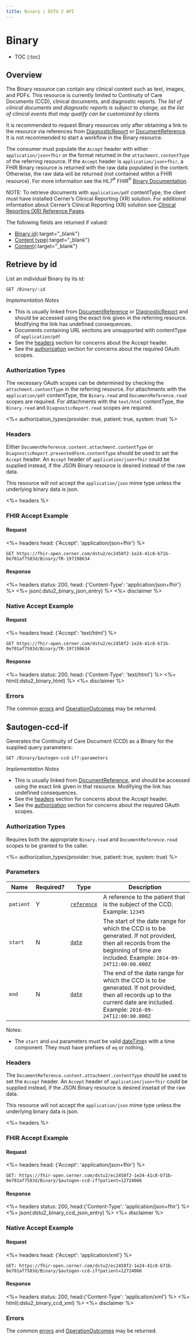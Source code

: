 ```yaml
---
title: Binary | DSTU 2 API
---
```


# Binary

* TOC
{:toc}

## Overview

The Binary resource can contain any clinical content such as text, images, and PDFs.  This resource is currently limited to Continuity of Care Documents (CCD), clinical documents, and diagnostic reports.
_The list of clinical documents and diagnostic reports is subject to change, as the list of clinical events that may qualify can be customized by clients_

It is recommended to request Binary resources only after obtaining a link to the resource via references from [DiagnosticReport](http://fhir.cerner.com/millennium/dstu2/diagnostic/diagnostic-report/) or [DocumentReference](http://fhir.cerner.com/millennium/dstu2/infrastructure/document-reference/). It is not recommended to start a workflow in the Binary resource.

The consumer must populate the `Accept` header with either `application/json+fhir` or the format returned in the `attachment.contentType` of the referring resource.  If the `Accept` header is `application/json+fhir`, a FHIR Binary resource is returned with the raw data populated in the content. Otherwise, the raw data will be returned (not contained within a FHIR resource). For more information see the HL7<sup>®</sup> FHIR<sup>®</sup> [Binary Documentation](http://hl7.org/fhir/dstu2/binary.html#rest).

NOTE: To retrieve documents with `application/pdf` contentType, the client must have installed Cerner’s Clinical Reporting (XR) solution. For additional information about Cerner’s Clinical Reporting (XR) solution see [Clinical Reporting (XR) Reference Pages](https://wiki.ucern.com/display/reference/Clinical+Reporting+XR+Reference+Pages).

The following fields are returned if valued:

* [Binary id](http://hl7.org/fhir/DSTU2/resource-definitions.html#Resource.id){:target="_blank"}
* [Content type](http://hl7.org/fhir/DSTU2/binary-definitions.html#Binary.contentType){:target="_blank"}
* [Content](http://hl7.org/fhir/DSTU2/binary-definitions.html#Binary.content){:target="_blank"}

## Retrieve by id

List an individual Binary by its id:

    GET /Binary/:id

_Implementation Notes_

* This is usually linked from [DocumentReference](http://fhir.cerner.com/millennium/dstu2/infrastructure/document-reference/) or [DiagnosticReport](http://fhir.cerner.com/millennium/dstu2/diagnostic/diagnostic-report/) and should be accessed using the exact link given in the referring resource. Modifying the link has undefined consequences.
* Documents containing URL sections are unsupported with contentType of `application/pdf`
* See the [headers](#headers) section for concerns about the Accept header.
* See the [authorization](#authorization-types) section for concerns about the required OAuth scopes.

### Authorization Types

The necessary OAuth scopes can be determined by checking the `attachment.contentType` in the referring resource. For attachments with the `application/pdf` contentType, the `Binary.read` and `DocumentReference.read` scopes are required. For attachments with the `text/html` contentType, the `Binary.read` and `DiagnosticReport.read` scopes are required.

<%= authorization_types(provider: true,  patient: true, system: true) %>

### Headers

Either `DocumentReference.content.attachment.contentType` or `DiagnosticReport.presentedForm.contentType` should be used to set the `Accept` header. An `Accept` header of `application/json+fhir` could be supplied instead, if the JSON Binary resource is desired instead of the raw data.

This resource will not accept the `application/json` mime type unless the underlying binary data is json.

<%= headers %>

### FHIR Accept Example

#### Request

<%= headers head: {'Accept': 'application/json+fhir'} %>

    GET https://fhir-open.cerner.com/dstu2/ec2458f2-1e24-41c8-b71b-0e701af7583d/Binary/TR-197198634

#### Response

<%= headers status: 200, head: {'Content-Type': 'application/json+fhir'} %>
<%= json(:dstu2_binary_json_entry) %>
<%= disclaimer %>

### Native Accept Example

#### Request

<%= headers head: {'Accept': 'text/html'} %>

    GET https://fhir-open.cerner.com/dstu2/ec2458f2-1e24-41c8-b71b-0e701af7583d/Binary/TR-197198634

#### Response

<%= headers status: 200, head: {'Content-Type': 'text/html'} %>
<%= html(:dstu2_binary_html) %>
<%= disclaimer %>

### Errors

The common [errors] and [OperationOutcomes] may be returned.

## $autogen-ccd-if

Generates the Continuity of Care Document (CCD) as a Binary for the supplied query parameters:

    GET /Binary/$autogen-ccd-if?:parameters

_Implementation Notes_

* This is usually linked from [DocumentReference](http://fhir.cerner.com/millennium/dstu2/infrastructure/document-reference/), and should be accessed using the exact link given in that resource. Modifying the link has undefined consequences.
* See the [headers](#headers-1) section for concerns about the Accept header.
* See the [authorization](#authorization-types-1) section for concerns about the required OAuth scopes.

### Authorization Types

Requires both the appropriate `Binary.read` and `DocumentReference.read` scopes to be granted to the caller.

<%= authorization_types(provider: true, patient: true, system: true) %>

### Parameters

 Name     | Required? | Type          | Description
----------|-----------|---------------|-------------------------------------------------
`patient` | Y         | [`reference`] | A reference to the patient that is the subject of the CCD. Example: `12345`
`start`   | N         | [`date`]      | The start of the date range for which the CCD is to be generated. If not provided, then all records from the beginning of time are included. Example: `2014-09-24T12:00:00.000Z`
`end`     | N         | [`date`]      | The end of the date range for which the CCD is to be generated. If not provided, then all records up to the current date are included. Example: `2016-09-24T12:00:00.000Z`

Notes:   

- The `start` and `end` parameters must be valid [dateTime]s with a time component. They must have prefixes of `eq` or nothing.

### Headers

The `DocumentReference.content.attachment.contentType` should be used to set the `Accept` header. 
An `Accept` header of `application/json+fhir` could be supplied instead, if the JSON Binary resource is desired insetad of the raw data.

This resource will not accept the `application/json` mime type unless the underlying binary data is json.

<%= headers %>

### FHIR Accept Example

#### Request

<%= headers head: {'Accept': 'application/json+fhir'} %>

    GET: https://fhir-open.cerner.com/dstu2/ec2458f2-1e24-41c8-b71b-0e701af7583d/Binary/$autogen-ccd-if?patient=12724066

#### Response

<%= headers status: 200, head:{'Content-Type': 'application/json+fhir'} %>
<%= json(:dstu2_binary_ccd_json_entry) %>
<%= disclaimer %>

### Native Accept Example

#### Request

<%= headers head: {'Accept': 'application/xml'} %>

    GET: https://fhir-open.cerner.com/dstu2/ec2458f2-1e24-41c8-b71b-0e701af7583d/Binary/$autogen-ccd-if?patient=12724066

#### Response

<%= headers status: 200, head:{'Content-Type': 'application/xml'} %>
<%= html(:dstu2_binary_ccd_xml) %>
<%= disclaimer %>

### Errors

The common [errors] and [OperationOutcomes] may be returned.

[DiagnosticReport]: ../../diagnostic/diagnostic-report
[`reference`]: http://hl7.org/fhir/DSTU2/search.html#reference
[`date`]: http://hl7.org/fhir/DSTU2/search.html#date
[dateTime]: http://hl7.org/fhir/DSTU2/datatypes.html#dateTime
[errors]: ../../#client-errors
[OperationOutcomes]: ../../#operation-outcomes

